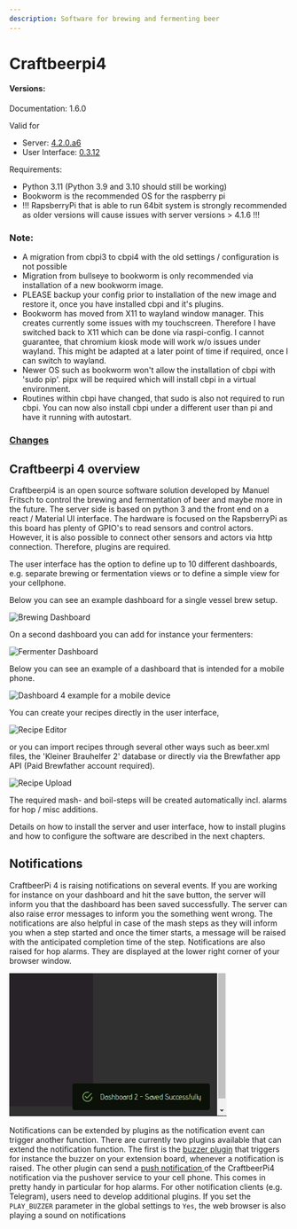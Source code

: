 ```yaml
---
description: Software for brewing and fermenting beer
---
```


# Craftbeerpi4

#### Versions:

Documentation: 1.6.0

Valid for 
- Server: [4.2.0.a6](https://pypi.org/project/cbpi4/)
- User Interface: [0.3.12](https://pypi.org/project/cbpi4gui/)

Requirements:
- Python 3.11 (Python 3.9 and 3.10 should still be working)
- Bookworm is the recommended OS for the raspberry pi
- !!! RapsberryPi that is able to run 64bit system is strongly recommended as older versions will cause issues with server versions > 4.1.6 !!!

### Note:
- A migration from cbpi3 to cbpi4 with the old settings / configuration is not possible
- Migration from bullseye to bookworm is only recommended via installation of a new bookworm image.
- PLEASE backup your config prior to installation of the new image and restore it, once you have installed cbpi and it's plugins.
- Bookworm has moved from X11 to wayland window manager. This creates currently some issues with my touchscreen. Therefore I have switched back to X11 which can be done via raspi-config. I cannot guarantee, that chromium kiosk mode will work w/o issues under wayland. This might be adapted at a later point of time if required, once I can switch to wayland.
- Newer OS such as bookworm won't allow the installation of cbpi with 'sudo pip'. pipx will be required which will install cbpi in a virtual environment.
- Routines within cbpi have changed, that sudo is also not required to run cbpi. You can now also install cbpi under a different user than pi and have it running with autostart.

### [Changes](master/Changes.md)

## Craftbeerpi 4 overview

Craftbeerpi4 is an open source software solution developed by Manuel Fritsch to control the brewing and fermentation of beer and maybe more in the future. The server side is based on python 3 and the front end on a react / Material UI interface. The hardware is focused on the RapsberryPi as this board has plenty of GPIO's to read sensors and control actors. However, it is also possible to connect other sensors and actors via http connection. Therefore, plugins are required.

The user interface has the option to define up to 10 different dashboards, e.g. separate brewing or fermentation views or to define a simple view for your cellphone.

Below you can see an example dashboard for a single vessel brew setup.

![Brewing Dashboard](.gitbook/assets/cbpi4\_brew.png)

On a second dashboard you can add for instance your fermenters:

![Fermenter Dashboard](.gitbook/assets/cbp4\_ferment.png)

Below you can see an example of a dashboard that is intended for a mobile phone.

![Dashboard 4 example for a mobile device](.gitbook/assets/cbpi\_mobile\_dashboard.jpg)

You can create your recipes directly in the user interface,

![Recipe Editor](.gitbook/assets/cbpi4\_mash\_profile.png)

or you can import recipes through several other ways such as beer.xml files, the 'Kleiner Brauhelfer 2' database or directly via the Brewfather app API (Paid Brewfather account required).

![Recipe Upload](.gitbook/assets/cbpi4\_recipe\_upload.png)

The required mash- and boil-steps will be created automatically incl. alarms for hop / misc additions.

Details on how to install the server and user interface, how to install plugins and how to configure the software are described in the next chapters.

## Notifications

CraftbeerPi 4 is raising notifications on several events. If you are working for instance on your dashboard and hit the save button, the server will inform you that the dashboard has been saved successfully. The server can also raise error messages to inform you the something went wrong. The notifications are also helpful in case of the mash steps as they will inform you when a step started and once the timer starts, a message will be raised with the anticipated completion time of the step. Notifications are also raised for hop alarms. They are displayed at the lower right corner of your browser window.

![CraftbeerPi 4 Notification in browser window](.gitbook/assets/cbpi4-notofocation.png)

Notifications can be extended by plugins as the notification event can trigger another function. There are currently two plugins available that can extend the notification function. The first is the [buzzer plugin](https://github.com/PiBrewing/cbpi4-buzzer) that triggers for instance the buzzer on your extension board, whenever a notification is raised. The other plugin can send a [push notification ](https://github.com/PiBrewing/cbpi4-PushOver)of the CraftbeerPi4 notification via the pushover service to your cell phone. This comes in pretty handy in particular for hop alarms. For other notification clients (e.g. Telegram), users need to develop additional plugins. If you set the `PLAY_BUZZER` parameter in the global settings to `Yes`, the web browser is also playing a sound on notifications
